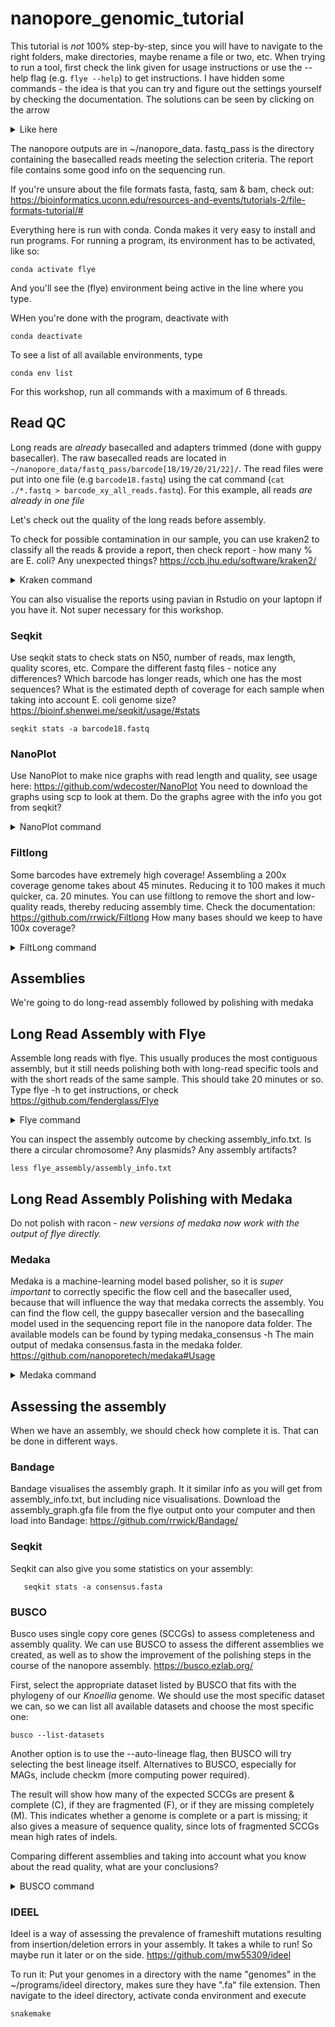 # nanopore_genomic_tutorial 

This tutorial is *not* 100% step-by-step, since you will have to navigate to the right folders, make directories, maybe rename a file or two, etc. When trying to run a tool, first check the link given for usage instructions or use the --help flag (e.g. `flye --help`) to get instructions. I have hidden some commands - the idea is that you can try and figure out the settings yourself by checking the documentation. The solutions can be seen by clicking on the arrow

<details>
<summary>Like here</summary>
       
    scp --help
    
</details>

The nanopore outputs are in ~/nanopore_data. fastq_pass is the directory containing the basecalled reads meeting the selection criteria. The report file contains some good info on the sequencing run.

If you're unsure about the file formats fasta, fastq, sam & bam, check out: https://bioinformatics.uconn.edu/resources-and-events/tutorials-2/file-formats-tutorial/#

Everything here is run with conda. Conda makes it very easy to install and run programs. For running a program, its environment has to be activated, like so:

    conda activate flye

And you'll see the (flye) environment being active in the line where you type.

WHen you're done with the program, deactivate with

    conda deactivate

To see a list of all available environments, type

    conda env list

For this workshop, run all commands with a maximum of 6 threads.

## Read QC
Long reads are *already* basecalled and adapters trimmed (done with guppy basecaller). The raw basecalled reads are located in `~/nanopore_data/fastq_pass/barcode[18/19/20/21/22]/`. The read files were put into one file (e.g `barcode18.fastq`) using the cat command (`cat ./*.fastq > barcode_xy_all_reads.fastq`). For this example, all reads _are already in one file_

Let's check out the quality of the long reads before assembly.

To check for possible contamination in our sample, you can use kraken2 to classify all the reads & provide a report, then check report - how many % are E. coli? Any unexpected things? https://ccb.jhu.edu/software/kraken2/

<details>
<summary>Kraken command</summary>
    
    kraken2 --db ~/software/kraken_db/ --threads 6 --output barcode_18.output --report barcode_18.report --use-names ~/nanopore_data/fastq_pass/barcode18.fastq

</details>

    
You can also visualise the reports using pavian in Rstudio on your laptopn if you have it. Not super necessary for this workshop.

### Seqkit

Use seqkit stats to check stats on N50, number of reads, max length, quality scores, etc. Compare the different fastq files - notice any differences? Which barcode has longer reads, which one has the most sequences? What is the estimated depth of coverage for each sample when taking into account E. coli genome size? https://bioinf.shenwei.me/seqkit/usage/#stats

    seqkit stats -a barcode18.fastq

### NanoPlot
Use NanoPlot to make nice graphs with read length and quality, see usage here: https://github.com/wdecoster/NanoPlot
You need to download the graphs using scp to look at them. Do the graphs agree with the info you got from seqkit?

<details>
<summary>NanoPlot command</summary>
    
    NanoPlot --fastq ~/nanopore_data/fastq_pass/barcode19.fastq --loglength -o barcode19 --threads 6

</details>

### Filtlong
Some barcodes have extremely high coverage! Assembling a 200x coverage genome takes about 45 minutes. Reducing it to 100 makes it much quicker, ca. 20 minutes. You can use filtlong to remove the short and low-quality reads, thereby reducing assembly time. Check the documentation: https://github.com/rrwick/Filtlong
How many bases should we keep to have 100x coverage?

<details>
<summary>FiltLong command</summary>
    
    filtlong --min_length 1000 --keep_percent 90 --target_bases 500000000 barcode22.fastq | gzip > barcode22_filtered.fastq.gz

</details>


## Assemblies
We're going to do  long-read assembly followed by polishing with medaka

## Long Read Assembly with Flye
Assemble long reads with flye. This usually produces the most contiguous assembly, but it still needs polishing both with long-read specific tools and with the short reads of the same sample. This should take 20 minutes or so. Type flye -h to get instructions, or check https://github.com/fenderglass/Flye

<details>
<summary>Flye command</summary>
       
    flye --threads 6 --genome-size 4m --nano-raw barcode18.fastq --out-dir barcode18
    
</details>

You can inspect the assembly outcome by checking assembly_info.txt. Is there a circular chromosome? Any plasmids? Any assembly artifacts?

    less flye_assembly/assembly_info.txt


## Long Read Assembly Polishing with Medaka

Do not polish with racon - _new versions of medaka now work with the output of flye directly._


### Medaka
Medaka is a machine-learning model based polisher, so it is _super important_ to correctly specific the flow cell and the basecaller used, because that will influence the way that medaka corrects the assembly. You can find the flow cell, the guppy basecaller version and the basecalling model used in the sequencing report file in the nanopore data folder. The available models can be found by typing medaka_consensus -h
The main output of medaka consensus.fasta in the medaka folder.
https://github.com/nanoporetech/medaka#Usage

<details>
<summary>Medaka command</summary>
    
    medaka_consensus -m r941_min_hac_g507 -t 12 -i ~/outputs/filtlong/barcode18.fastq_filtered.fastq.gz -d ~/outputs/flye/barcode18/assembly.fasta -o barcode18_medaka
    
</details>

## Assessing the assembly
When we have an assembly, we should check how complete it is. That can be done in different ways.

### Bandage
Bandage visualises the assembly graph. It it similar info as you will get from assembly_info.txt, but including nice visualisations. Download the assembly_graph.gfa file from the flye output onto your computer and then load into Bandage: https://github.com/rrwick/Bandage/

### Seqkit
Seqkit can also give you some statistics on your assembly:

       seqkit stats -a consensus.fasta

### BUSCO  
Busco uses single copy core genes (SCCGs) to assess completeness and assembly quality. We can use BUSCO to assess the different assemblies we created, as well as to show the improvement of the polishing steps in the course of the nanopore assembly. https://busco.ezlab.org/

First, select the appropriate dataset listed by BUSCO that fits with the phylogeny of our *Knoellia* genome. We should use the most specific dataset we can, so we can list all available datasets and choose the most specific one:

    busco --list-datasets
    
Another option is to use the --auto-lineage flag, then BUSCO will try selecting the best lineage itself. Alternatives to BUSCO, especially for MAGs, include checkm (more computing power required).

The result will show how many of the expected SCCGs are present & complete (C), if they are fragmented (F), or if they are missing completely (M). This indicates whether a genome is complete or a part is missing; it also gives a measure of sequence quality, since lots of fragmented SCCGs mean high rates of indels.

Comparing different assemblies and taking into account what you know about the read quality, what are your conclusions?

<details>
<summary>BUSCO command</summary>    
    
    busco -m genome -i ~/outputs/flye/barcode18/assembly.fasta -o barcode18_flye_only ---auto-lineage  -c 6
    busco -m genome -i ~/outputs/medaka/barcode18_medaka/consensus.fasta -o barcode18_medaka --auto-lineage -c 6
</details>
    
### IDEEL
Ideel is a way of assessing the prevalence of frameshift mutations resulting from insertion/deletion errors in your assembly. It takes a while to run! So maybe run it later or on the side. https://github.com/mw55309/ideel

To run it:
Put your genomes in a directory with the name "genomes" in the ~/programs/ideel directory, makes sure they have ".fa" file extension. Then navigate to the ideel directory, activate conda environment and execute

    snakemake



